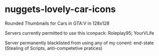 # nuggets-lovely-car-icons
Rounded Thumbnails for Cars in GTA:V in 128x128

Servers currently permitted to use this iconpack:
Roleplay95; YourVLife

Server permanently blacklisted from using any of my conent:
end-state (Stealing of Scripts, anti-competetive pratices)
